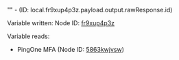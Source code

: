 "" - (ID: local.fr9xup4p3z.payload.output.rawResponse.id)

Variable written:
Node ID: [fr9xup4p3z](../nodes/fr9xup4p3z.md)

Variable reads:
* PingOne MFA (Node ID: [5863kwjvsw](../nodes/5863kwjvsw.md))
